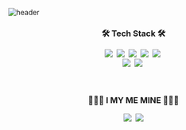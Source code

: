 ![header](https://capsule-render.vercel.app/api?type=wave&color=auto&height=300&section=header&text=YouHyun%20Song&fontSize=90&animation=twinkling)
<h3 align="center">🛠 Tech Stack 🛠</h3>
<p align="center">
  <img src="https://img.shields.io/badge/Python-3766AB?style=flat-square&logo=Python&logoColor=white"/></a>&nbsp 
  <img src="https://img.shields.io/badge/Java-007396?style=flat-square&logo=Java&logoColor=white"/></a>&nbsp 
  <img src="https://img.shields.io/badge/C-A8B9CC?style=flat-square&logo=C&logoColor=white"/></a>&nbsp 
  <img src="https://img.shields.io/badge/Javascript-ffb13b?style=flat-square&logo=javascript&logoColor=white"/></a>&nbsp 
  <img src="https://img.shields.io/badge/css-1572B6?style=flat-square&logo=css3&logoColor=white"/></a>&nbsp 
  <br> 
  <img src="https://img.shields.io/badge/Mysql-E6B91E?style=flat-square&logo=MySql&logoColor=white"/></a>&nbsp 
  <img src="https://img.shields.io/badge/HTML-E34F26?style=flat-square&logo=HTML&logoColor=white"/></a>&nbsp 
</p>
<br>
<h3 align="center"> 🙋🏻‍♂️ I MY ME MINE 🙋🏻‍♂️ </h3>
<p align="center">
  <a href="https://www.instagram.com/y_o_u_h_y_u_n/"><img src="https://img.shields.io/badge/Instagram-E4405F?style=flat-square&logo=Instagram&logoColor=white&link=https://www.instagram.com/y_o_u_h_y_u_n/"/></a>&nbsp
  <a href="mailto:doong3373@gmail.com"><img src="https://img.shields.io/badge/Gmail-d14836?style=flat-square&logo=Gmail&logoColor=white&link=doong3373@gmail.com"/></a>
</p>
